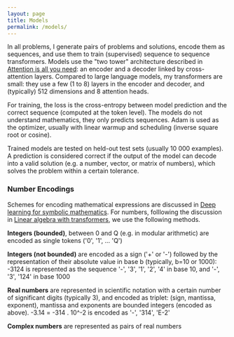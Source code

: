 ```yaml
---
layout: page
title: Models
permalink: /models/
---
```


In all problems, I generate pairs of problems and solutions, encode them as sequences, and use them to train (supervised) sequence to sequence transformers. Models use the "two tower" architecture described in [Attention is all you need](https://arxiv.org/abs/1706.03762): an encoder and a decoder linked by cross-attention layers. Compared to large language models, my transformers are small: they use a few (1 to 8) layers in the encoder and decoder, and (typically) 512 dimensions and 8 attention heads. 

For training, the loss is the cross-entropy between model prediction and the correct sequence  (computed at the token level). The models do not understand mathematics, they only predicts sequences. Adam is used as the optimizer, usually with linear warmup and scheduling (inverse square root or cosine).

Trained models are tested on held-out test sets (usually 10 000 examples). A prediction is considered correct if the output of the model can decode into a valid solution (e.g. a number, vector, or matrix of numbers), which solves the problem within a certain tolerance.

### Number Encodings

Schemes for encoding mathematical expressions are discussed in [Deep learning for symbolic mathematics](https://arxiv.org/abs/1912.01412). For numbers, folllowing the discussion in [Linear algebra with transformers](https://arxiv.org/abs/2112.01898), we use the following methods.

**Integers (bounded)**, between 0 and Q (e.g. in modular arithmetic) are encoded as single tokens ('0', '1', ... 'Q')

**Integers (not bounded)** are encoded as a sign ('+' or '-') followed by the representation of their absolute value in base b (typically, b=10 or 1000): -3124 is represented as the sequence '-', '3', '1', '2', '4' in base 10, and '-', '3', '124' in base 1000

**Real numbers** are represented in scientific notation with a certain number of significant digits (typically 3), and encoded as triplet: (sign, mantissa, exponent), mantissa and exponents are bounded integers (encoded as above). -3.14 = -314 . 10^-2 is encoded as '-', '314', 'E-2' 

**Complex numbers** are represented as pairs of real numbers
 
